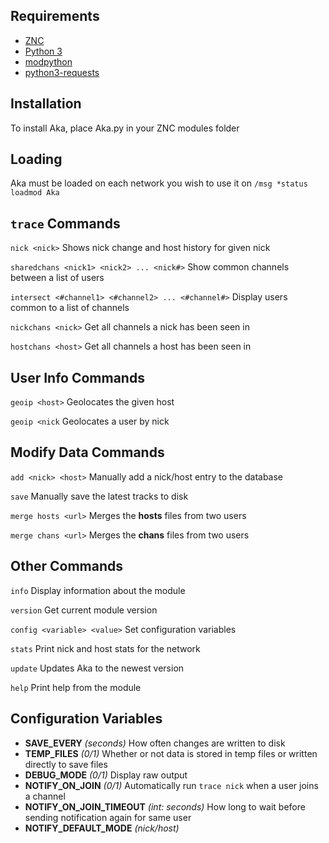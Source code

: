 ## Requirements
 * <a href="http://znc.in">ZNC</a>
 * <a href="https://www.python.org">Python 3</a>
 * <a href="http://wiki.znc.in/Modpython">modpython</a>
 * <a href="http://docs.python-requests.org/en/latest/">python3-requests</a>

## Installation
To install Aka, place Aka.py in your ZNC modules folder

## Loading
Aka must be loaded on each network you wish to use it on
`/msg *status loadmod Aka`

## `trace` Commands

`nick <nick>` Shows nick change and host history for given nick

`sharedchans <nick1> <nick2> ... <nick#>` Show common channels between a list of users

`intersect <#channel1> <#channel2> ... <#channel#>` Display users common to a list of channels

`nickchans <nick>` Get all channels a nick has been seen in

`hostchans <host>` Get all channels a host has been seen in

## User Info Commands

`geoip <host>` Geolocates the given host

`geoip <nick` Geolocates a user by nick

## Modify Data Commands

`add <nick> <host>` Manually add a nick/host entry to the database

`save` Manually save the latest tracks to disk

`merge hosts <url>` Merges the **hosts** files from two users

`merge chans <url>` Merges the **chans** files from two users

## Other Commands

`info` Display information about the module

`version` Get current module version

`config <variable> <value>` Set configuration variables

`stats` Print nick and host stats for the network

`update` Updates Aka to the newest version

`help` Print help from the module

## Configuration Variables

 * **SAVE_EVERY** *(seconds)* How often changes are written to disk
 * **TEMP_FILES** *(0/1)* Whether or not data is stored in temp files or written directly to save files
 * **DEBUG_MODE** *(0/1)* Display raw output
 * **NOTIFY_ON_JOIN** *(0/1)* Automatically run `trace nick` when a user joins a channel
 * **NOTIFY_ON_JOIN_TIMEOUT** *(int: seconds)* How long to wait before sending notification again for same user
 * **NOTIFY_DEFAULT_MODE** *(nick/host)*
